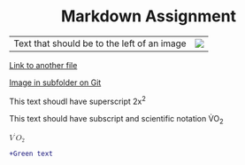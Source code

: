 <h1 align="center"> Markdown Assignment </h1>

<table>
<tr>
<td> Text that should be to the left of an image </td>
<td> <img src="https://peakvisor.com/img/news/Calgary-Alberta.jpg" </td>
</tr>
</table>

<a href="/PULLTEST">Link to another file</a>

<a href="Image/Rex.webp">Image in subfolder on Git</a>

This text shoudl have superscript 2x<sup>2</sup>

This text should have subscript and scientific notation V̇O<sub>2</sub>


<math xmlns="http://www.w3.org/1998/Math/MathML">
  <msup>
    <mi>V</mi>
    <mo>&#x2D9;</mo> <!-- Unicode dot above -->
  </msup>
  <mi>O</mi>
  <msub>
    <mi></mi>
    <mn>2</mn>
  </msub>
</math>




```diff
+Green text
```





